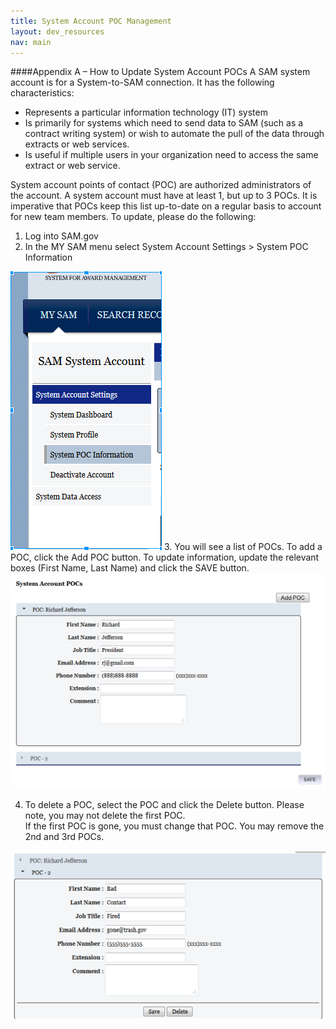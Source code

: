 ```yaml
---
title: System Account POC Management
layout: dev_resources
nav: main
---
```

####Appendix A – How to Update System Account POCs
A SAM system account is for a System-to-SAM connection.  It has the following characteristics: 

+ Represents a particular information technology (IT) system
+ Is primarily for systems which need to send data to SAM (such as a contract writing system) or wish to automate the pull of the data through extracts or web services.
+ Is useful if multiple users in your organization need to access the same extract or web service.

System account points of contact (POC) are authorized administrators of the account.  A system account must have at least 1, but up to 3 POCs.  It is imperative that POCs keep this list up-to-date on a regular basis to account for new team members.  To update, please do the following:

1. Log into SAM.gov
2. In the MY SAM menu select System Account Settings > System POC Information
<img src="../../images/POC-Menu1.png" class="markdown-image-inline">
3. You will see a list of POCs.  To add a POC, click the Add POC button.  
To update information, update the relevant boxes (First Name, Last Name) and click the SAVE button.

<img src="../../images/POC-Menu2.png" class="markdown-image-inline">

4.	To delete a POC, select the POC and click the Delete button.  Please note, you may not delete the first POC.  
If the first POC is gone, you must change that POC.  You may remove the 2nd and 3rd POCs.

<img src="../../images/POC-Menu3.png" class="markdown-image-inline">




 
